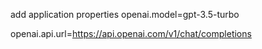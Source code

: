 add application properties
openai.model=gpt-3.5-turbo

openai.api.url=https://api.openai.com/v1/chat/completions
